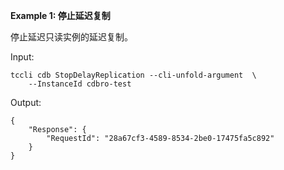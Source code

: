 **Example 1: 停止延迟复制**

停止延迟只读实例的延迟复制。

Input: 

```
tccli cdb StopDelayReplication --cli-unfold-argument  \
    --InstanceId cdbro-test
```

Output: 
```
{
    "Response": {
        "RequestId": "28a67cf3-4589-8534-2be0-17475fa5c892"
    }
}
```

